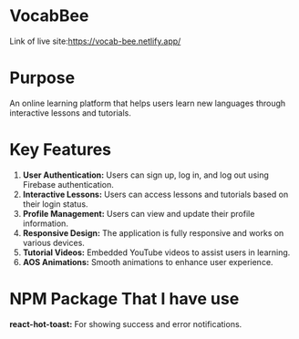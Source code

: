 # VocabBee
Link of live site:https://vocab-bee.netlify.app/

# Purpose
An online learning platform that helps users learn new languages through interactive lessons and tutorials.

# Key Features
1. **User Authentication:** Users can sign up, log in, and log out using Firebase authentication.
2. **Interactive Lessons:** Users can access lessons and tutorials based on their login status.
3. **Profile Management:** Users can view and update their profile information.
4. **Responsive Design:** The application is fully responsive and works on various devices.
5. **Tutorial Videos:** Embedded YouTube videos to assist users in learning.
6. **AOS Animations:** Smooth animations to enhance user experience.

# NPM Package That I have use
**react-hot-toast:** For showing success and error notifications.